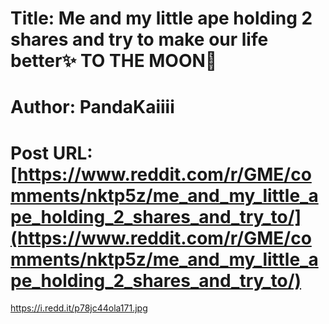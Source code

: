 # Title: Me and my little ape holding 2 shares and try to make our life better✨ TO THE MOON🚀
# Author: PandaKaiiii
# Post URL: [https://www.reddit.com/r/GME/comments/nktp5z/me_and_my_little_ape_holding_2_shares_and_try_to/](https://www.reddit.com/r/GME/comments/nktp5z/me_and_my_little_ape_holding_2_shares_and_try_to/)


https://i.redd.it/p78jc44ola171.jpg